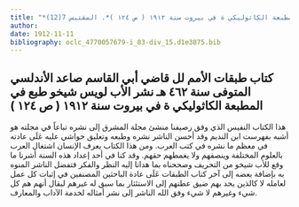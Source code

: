 ```yaml
---
title: "*مطبوعات ومخطوطات : كتاب طبقات الأمم لل قاضي أبي القاسم صاعد الأندلسي المتوفى سنة ٤٦٢ هـ نشر الأب لويس شيخو طبع في المطبعة الكاثوليكي ة في بيروت سنة ١٩١٢ ( ص ١٢٤ )*. المقتبس 7(12)"
author: 
date: 1912-11-11
bibliography: oclc_4770057679-i_83-div_15.d1e3875.bib
---
```




##  كتاب طبقات الأمم   لل  قاضي أبي القاسم صاعد الأندلسي  المتوفى سنة  ٤٦٢  هـ نشر  الأب  لويس  شيخو  طبع في  المطبعة الكاثوليكي  ة في  بيروت  سنة  ١٩١٢  ( ص  ١٢٤ )


 هذا الكتاب النفيس الذي وفق رصيفنا منشئ مجلة المشرق إلى نشره تباعاً في مجلته هو أشبه بفهرست ابن النديم وقد أحسن الناشر نشره وطبعه وتعليق حواشي عليه عَلَى عادته في معظم ما نشره في كتب العرب. ومن هذا الكتاب يعرف الإنسان اشتغال العرب بالعلوم المختلفة وينصفهم ولا يغمطهم حقهم. وقد كنا في  أحد  إعداد هذه السنة أشرنا ما وقع للأب شيخو من التحريف وصححناه بما هدانا إليه النظر والفكر فتفضل الناشر المنوه به بإضافة بعضه إلى آخر كتاب الطبقات عَلَى عادة الباحثين المصنفين في إثبات كل عمل لعامله لا كالذين يحد بهم ضيق عطنهم إلى الاستئثار بما سبق له غيرهم ليقال أنهم هم كل شيء وغيرهم لا شيء وفق الله الناشر إلى نشر أمثاله لخدمة الآداب والمعارف. 
